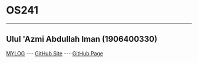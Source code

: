# OS241
---
## Ulul 'Azmi Abdullah Iman (1906400330)
[MYLOG](TXT/mylog.txt) --- [GitHub Site](https://github.com/azmiman52/os241) --- [GitHub Page](https://azmiman52.github.io/os241/) 
